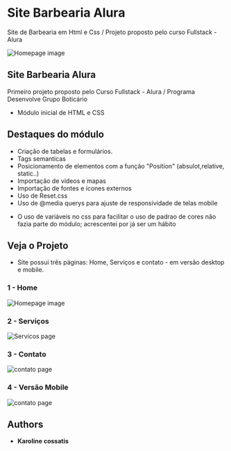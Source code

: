 # Site Barbearia Alura
Site de Barbearia em Html e Css / Projeto proposto pelo curso Fullstack - Alura  

![Homepage image](https://github.com/karolcossatis/Site-Barbearia-Alura/blob/main/logofaixa.png)


## Site Barbearia Alura
Primeiro projeto proposto pelo Curso Fullstack - Alura / Programa Desenvolve Grupo Boticário

* Módulo inicial de HTML e CSS



## Destaques do módulo

  - Criação de tabelas e formulários. 
  - Tags semanticas
  - Posicionamento de elementos com a função "Position" (absulot,relative, static..)
  - Importação de vídeos e mapas 
  - Importação de fontes e ícones externos
  - Uso de Reset.css
  - Uso de @media querys para ajuste de responsividade de telas mobile
  
  
* O uso de variáveis no css para facilitar o uso de padrao de cores não fazia parte do módulo; acrescentei por já ser um hábito
 
  


## Veja o Projeto

* Site possui três páginas: Home, Serviços e contato - em versão desktop e mobile.

### 1 - Home

![Homepage image](https://github.com/karolcossatis/Site-Barbearia-Alura/blob/main/prints%20site%20barbearia/Print-home.png)

### 2 - Serviços

![Servicos page](https://github.com/karolcossatis/Site-Barbearia-Alura/blob/master/prints%20site%20barbearia/print-servicos.png)

### 3 - Contato

![contato page](https://github.com/karolcossatis/Site-Barbearia-Alura/blob/main/prints%20site%20barbearia/Print-contato.png)


### 4 - Versão Mobile

![contato page](https://github.com/karolcossatis/Site-Barbearia-Alura/blob/main/prints%20site%20barbearia/printmobile.jpg)




  ## Authors

  * **Karoline cossatis** 
